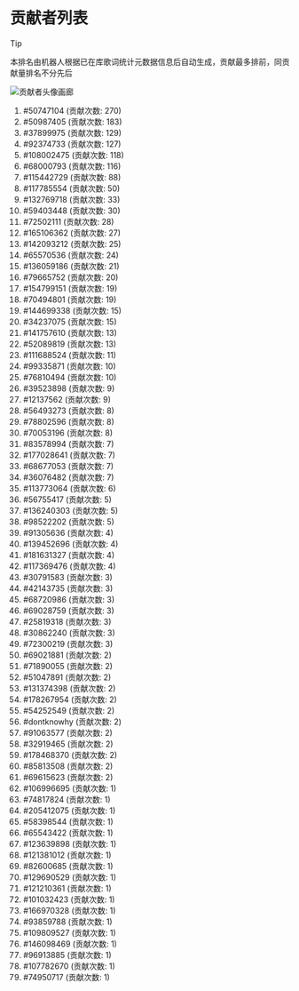 # 贡献者列表

> [!TIP]
> 本排名由机器人根据已在库歌词统计元数据信息后自动生成，贡献最多排前，同贡献量排名不分先后

![贡献者头像画廊](./CONTRIBUTORS.svg)

1. #50747104 (贡献次数: 270)
2. #50987405 (贡献次数: 183)
3. #37899975 (贡献次数: 129)
4. #92374733 (贡献次数: 127)
5. #108002475 (贡献次数: 118)
6. #68000793 (贡献次数: 116)
7. #115442729 (贡献次数: 88)
8. #117785554 (贡献次数: 50)
9. #132769718 (贡献次数: 33)
10. #59403448 (贡献次数: 30)
11. #72502111 (贡献次数: 28)
12. #165106362 (贡献次数: 27)
13. #142093212 (贡献次数: 25)
14. #65570536 (贡献次数: 24)
15. #136059186 (贡献次数: 21)
16. #79665752 (贡献次数: 20)
17. #154799151 (贡献次数: 19)
18. #70494801 (贡献次数: 19)
19. #144699338 (贡献次数: 15)
20. #34237075 (贡献次数: 15)
21. #141757610 (贡献次数: 13)
22. #52089819 (贡献次数: 13)
23. #111688524 (贡献次数: 11)
24. #99335871 (贡献次数: 10)
25. #76810494 (贡献次数: 10)
26. #39523898 (贡献次数: 9)
27. #12137562 (贡献次数: 9)
28. #56493273 (贡献次数: 8)
29. #78802596 (贡献次数: 8)
30. #70053196 (贡献次数: 8)
31. #83578994 (贡献次数: 7)
32. #177028641 (贡献次数: 7)
33. #68677053 (贡献次数: 7)
34. #36076482 (贡献次数: 7)
35. #113773064 (贡献次数: 6)
36. #56755417 (贡献次数: 5)
37. #136240303 (贡献次数: 5)
38. #98522202 (贡献次数: 5)
39. #91305636 (贡献次数: 4)
40. #139452696 (贡献次数: 4)
41. #181631327 (贡献次数: 4)
42. #117369476 (贡献次数: 4)
43. #30791583 (贡献次数: 3)
44. #42143735 (贡献次数: 3)
45. #68720986 (贡献次数: 3)
46. #69028759 (贡献次数: 3)
47. #25819318 (贡献次数: 3)
48. #30862240 (贡献次数: 3)
49. #72300219 (贡献次数: 3)
50. #69021881 (贡献次数: 2)
51. #71890055 (贡献次数: 2)
52. #51047891 (贡献次数: 2)
53. #131374398 (贡献次数: 2)
54. #178267954 (贡献次数: 2)
55. #54252549 (贡献次数: 2)
56. #dontknowhy (贡献次数: 2)
57. #91063577 (贡献次数: 2)
58. #32919465 (贡献次数: 2)
59. #178468370 (贡献次数: 2)
60. #85813508 (贡献次数: 2)
61. #69615623 (贡献次数: 2)
62. #106996695 (贡献次数: 1)
63. #74817824 (贡献次数: 1)
64. #205412075 (贡献次数: 1)
65. #58398544 (贡献次数: 1)
66. #65543422 (贡献次数: 1)
67. #123639898 (贡献次数: 1)
68. #121381012 (贡献次数: 1)
69. #82600685 (贡献次数: 1)
70. #129690529 (贡献次数: 1)
71. #121210361 (贡献次数: 1)
72. #101032423 (贡献次数: 1)
73. #166970328 (贡献次数: 1)
74. #93859788 (贡献次数: 1)
75. #109809527 (贡献次数: 1)
76. #146098469 (贡献次数: 1)
77. #96913885 (贡献次数: 1)
78. #107782670 (贡献次数: 1)
79. #74950717 (贡献次数: 1)
